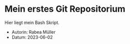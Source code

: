 # Mein erstes Git Repositorium

Hier liegt mein Bash Skript.

- Autorin: Rabea Müller
- Datum: 2023-06-02
